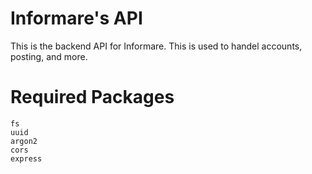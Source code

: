 # Informare's API
This is the backend API for Informare. This is used to handel accounts, posting, and more.

# Required Packages
```
fs
uuid
argon2
cors
express
```
